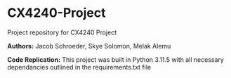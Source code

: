 # CX4240-Project
Project repository for CX4240 Project

__Authors:__ Jacob Schroeder, Skye Solomon, Melak Alemu

__Code Replication:__ This project was built in Python 3.11.5 with all necessary dependancies outlined in the requirements.txt file
